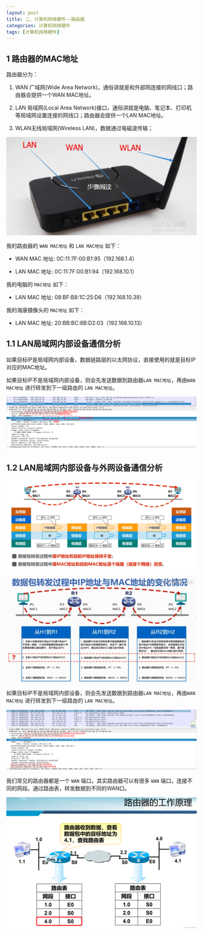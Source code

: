 ```yaml
---
layout: post
title: 二、计算机网络硬件——路由器
categories: 计算机网络硬件
tags: [计算机网络硬件]
---
```


## 1 路由器的MAC地址

路由器分为：

1. WAN 广域网(Wide Area Network)，通俗讲就是和外部网连接的网线口；路由器会提供一个WAN MAC地址。

2. LAN 局域网(Local Area Network)接口，通俗讲就是电脑、笔记本、打印机等局域网设置连接的网线口；路由器会提供一个LAN MAC地址。

3. WLAN无线局域网(Wireless LAN)，数据通过电磁波传输；

![alt text](/assets/ComputerNetwork/20240705_02_Route/image.png)

我的路由器的 `WAN MAC地址` 和 `LAN MAC地址` 如下：

- WAN MAC 地址:	0C:11:7F:00:B1:95（192.168.1.4）

- LAN MAC 地址:	0C:11:7F:00:B1:94（192.168.10.1）

我的电脑的 `MAC地址` 如下：

- LAN MAC 地址:	08:BF:B8:1C:25:D6（192.168.10.39）

我的海康摄像头的 `MAC地址` 如下：

- LAN MAC 地址:	20:BB:BC:8B:D2:03（192.168.10.13）

## 1.1 LAN局域网内部设备通信分析

如果目标IP是局域网内部设备，数据链路层的以太网协议，直接使用的就是目标IP对应的MAC地址。

如果目标IP不是局域网内部设备，则会先发送数据到路由器`LAN MAC地址`，再由`WAN MAC地址` 进行转发到下一级路由的 `LAN MAC地址`。

![alt text](/assets/ComputerNetwork/20240705_02_Route/image-1.png)

## 1.2 LAN局域网内部设备与外网设备通信分析

![alt text](/assets/ComputerNetwork/20240705_02_Route/image-2.png)

![alt text](/assets/ComputerNetwork/20240705_02_Route/image-3.png)

如果目标IP不是局域网内部设备，则会先发送数据到路由器`LAN MAC地址`，再由`WAN MAC地址` 进行转发到下一级路由的 `LAN MAC地址`。

![alt text](/assets/ComputerNetwork/20240705_02_Route/image-4.png)

我们常见的路由器都是一个 `WAN` 端口，其实路由器可以有很多 `WAN` 端口，连接不同的网段。通过路由表，转发数据到不同的WAN口。

![alt text](/assets/ComputerNetwork/20240705_02_Route/image-5.png)